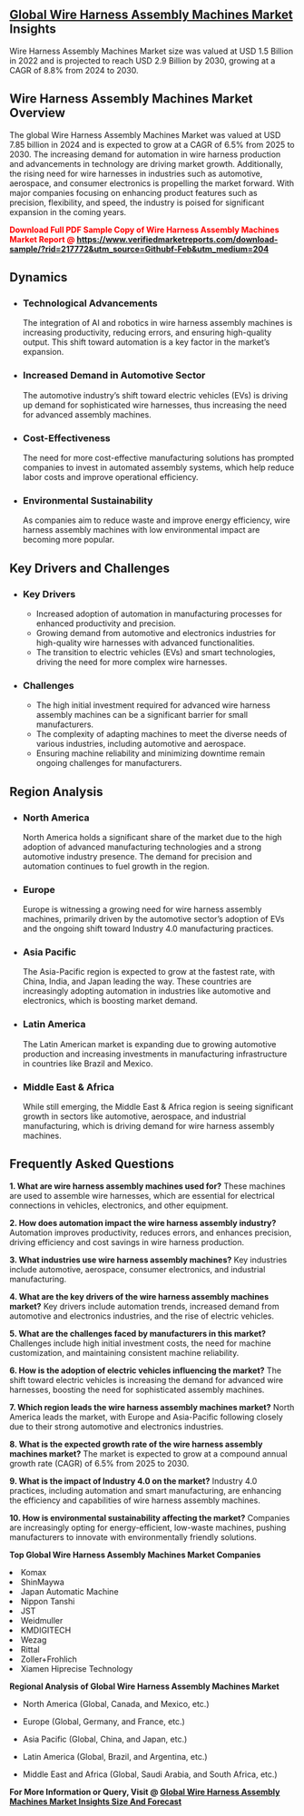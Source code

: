 <h2><a href="https://www.verifiedmarketreports.com/download-sample/?rid=217772&amp;utm_source=Githubf&amp;utm_medium=204" target="_blank">Global Wire Harness Assembly Machines Market</a> Insights</h2><p>Wire Harness Assembly Machines Market size was valued at USD 1.5 Billion in 2022 and is projected to reach USD 2.9 Billion by 2030, growing at a CAGR of 8.8% from 2024 to 2030.</p><p> <h2>Wire Harness Assembly Machines Market Overview</h2> <p>The global Wire Harness Assembly Machines Market was valued at USD 7.85 billion in 2024 and is expected to grow at a CAGR of 6.5% from 2025 to 2030. The increasing demand for automation in wire harness production and advancements in technology are driving market growth. Additionally, the rising need for wire harnesses in industries such as automotive, aerospace, and consumer electronics is propelling the market forward. With major companies focusing on enhancing product features such as precision, flexibility, and speed, the industry is poised for significant expansion in the coming years.</p> <p><strong><p><span class=""><span style="color: #ff0000;"><strong>Download Full PDF Sample Copy of Wire Harness Assembly Machines Market Report</strong> @ </span><a href="https://www.verifiedmarketreports.com/download-sample/?rid=217772&amp;utm_source=Githubf-Feb&amp;utm_medium=204" target="_blank">https://www.verifiedmarketreports.com/download-sample/?rid=217772&amp;utm_source=Githubf-Feb&amp;utm_medium=204</a></span></p></strong></p> <h2>Dynamics</h2> <ul> <li><h3>Technological Advancements</h3> The integration of AI and robotics in wire harness assembly machines is increasing productivity, reducing errors, and ensuring high-quality output. This shift toward automation is a key factor in the market’s expansion. </li> <li><h3>Increased Demand in Automotive Sector</h3> The automotive industry’s shift toward electric vehicles (EVs) is driving up demand for sophisticated wire harnesses, thus increasing the need for advanced assembly machines. </li> <li><h3>Cost-Effectiveness</h3> The need for more cost-effective manufacturing solutions has prompted companies to invest in automated assembly systems, which help reduce labor costs and improve operational efficiency. </li> <li><h3>Environmental Sustainability</h3> As companies aim to reduce waste and improve energy efficiency, wire harness assembly machines with low environmental impact are becoming more popular. </li> </ul> <h2>Key Drivers and Challenges</h2> <ul> <li><h3>Key Drivers</h3> <ul> <li>Increased adoption of automation in manufacturing processes for enhanced productivity and precision.</li> <li>Growing demand from automotive and electronics industries for high-quality wire harnesses with advanced functionalities.</li> <li>The transition to electric vehicles (EVs) and smart technologies, driving the need for more complex wire harnesses.</li> </ul> </li> <li><h3>Challenges</h3> <ul> <li>The high initial investment required for advanced wire harness assembly machines can be a significant barrier for small manufacturers.</li> <li>The complexity of adapting machines to meet the diverse needs of various industries, including automotive and aerospace.</li> <li>Ensuring machine reliability and minimizing downtime remain ongoing challenges for manufacturers.</li> </ul> </li> </ul> <h2>Region Analysis</h2> <ul> <li><h3>North America</h3> North America holds a significant share of the market due to the high adoption of advanced manufacturing technologies and a strong automotive industry presence. The demand for precision and automation continues to fuel growth in the region. </li> <li><h3>Europe</h3> Europe is witnessing a growing need for wire harness assembly machines, primarily driven by the automotive sector’s adoption of EVs and the ongoing shift toward Industry 4.0 manufacturing practices. </li> <li><h3>Asia Pacific</h3> The Asia-Pacific region is expected to grow at the fastest rate, with China, India, and Japan leading the way. These countries are increasingly adopting automation in industries like automotive and electronics, which is boosting market demand. </li> <li><h3>Latin America</h3> The Latin American market is expanding due to growing automotive production and increasing investments in manufacturing infrastructure in countries like Brazil and Mexico. </li> <li><h3>Middle East & Africa</h3> While still emerging, the Middle East & Africa region is seeing significant growth in sectors like automotive, aerospace, and industrial manufacturing, which is driving demand for wire harness assembly machines.</h3> </li> </ul> <h2>Frequently Asked Questions</h2> <p><strong>1. What are wire harness assembly machines used for?</strong> These machines are used to assemble wire harnesses, which are essential for electrical connections in vehicles, electronics, and other equipment.</p> <p><strong>2. How does automation impact the wire harness assembly industry?</strong> Automation improves productivity, reduces errors, and enhances precision, driving efficiency and cost savings in wire harness production.</p> <p><strong>3. What industries use wire harness assembly machines?</strong> Key industries include automotive, aerospace, consumer electronics, and industrial manufacturing.</p> <p><strong>4. What are the key drivers of the wire harness assembly machines market?</strong> Key drivers include automation trends, increased demand from automotive and electronics industries, and the rise of electric vehicles.</p> <p><strong>5. What are the challenges faced by manufacturers in this market?</strong> Challenges include high initial investment costs, the need for machine customization, and maintaining consistent machine reliability.</p> <p><strong>6. How is the adoption of electric vehicles influencing the market?</strong> The shift toward electric vehicles is increasing the demand for advanced wire harnesses, boosting the need for sophisticated assembly machines.</p> <p><strong>7. Which region leads the wire harness assembly machines market?</strong> North America leads the market, with Europe and Asia-Pacific following closely due to their strong automotive and electronics industries.</p> <p><strong>8. What is the expected growth rate of the wire harness assembly machines market?</strong> The market is expected to grow at a compound annual growth rate (CAGR) of 6.5% from 2025 to 2030.</p> <p><strong>9. What is the impact of Industry 4.0 on the market?</strong> Industry 4.0 practices, including automation and smart manufacturing, are enhancing the efficiency and capabilities of wire harness assembly machines.</p> <p><strong>10. How is environmental sustainability affecting the market?</strong> Companies are increasingly opting for energy-efficient, low-waste machines, pushing manufacturers to innovate with environmentally friendly solutions.</p> </p><p><strong>Top Global Wire Harness Assembly Machines Market Companies</strong></p><div data-test-id=""><p><li>Komax</li><li> ShinMaywa</li><li> Japan Automatic Machine</li><li> Nippon Tanshi</li><li> JST</li><li> Weidmuller</li><li> KMDIGITECH</li><li> Wezag</li><li> Rittal</li><li> Zoller+Frohlich</li><li> Xiamen Hiprecise Technology</li></p><div><strong>Regional Analysis of&nbsp;Global Wire Harness Assembly Machines Market</strong></div><ul><li dir="ltr"><p dir="ltr">North America&nbsp;(Global, Canada, and Mexico, etc.)</p></li><li dir="ltr"><p dir="ltr">Europe (Global, Germany, and France, etc.)</p></li><li dir="ltr"><p dir="ltr">Asia Pacific&nbsp;(Global, China, and Japan, etc.)</p></li><li dir="ltr"><p dir="ltr">Latin America&nbsp;(Global, Brazil, and Argentina, etc.)</p></li><li dir="ltr">Middle East and Africa&nbsp;(Global, Saudi Arabia, and South Africa, etc.)</li></ul><p><strong>For More Information or Query, Visit @&nbsp;</strong><strong><a href="https://www.verifiedmarketreports.com/product/wire-harness-assembly-machines-market/?utm_source=Githubf&amp;utm_medium=204" target="_blank">Global Wire Harness Assembly Machines Market Insights Size And Forecast</a></strong></p></div>
